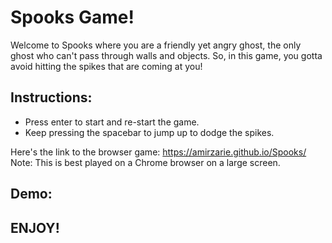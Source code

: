# Spooks Game!

Welcome to Spooks where you are a friendly yet angry ghost, the only ghost who can't pass through walls and objects. So, in this game, you gotta avoid hitting the spikes that are coming at you!

## Instructions:
- Press enter to start and re-start the game.
- Keep pressing the spacebar to jump up to dodge the spikes.

Here's the link to the browser game: https://amirzarie.github.io/Spooks/
Note: This is best played on a Chrome browser on a large screen.

## Demo:



## ENJOY!